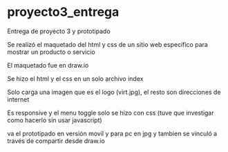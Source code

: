 # proyecto3_entrega
Entrega de proyecto 3 y prototipado

Se realizó el maquetado del html y css de un sitio web especifico para mostrar un producto o servicio

El maquetado fue en draw.io

Se hizo el html y el css en un solo archivo index

Solo carga una imagen que es el logo (virt.jpg), el resto son direcciones de internet

Es responsive y el menu toggle solo se hizo con css (tuve que investigar como hacerlo sin usar javascript)

va el prototipado en versión movil y para pc en jpg y tambien se vinculó a través de compartir desde draw.io
